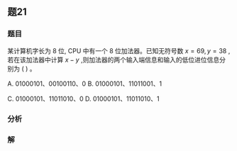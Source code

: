 ## 题21
### 题目
某计算机字长为 8 位, CPU 中有一个 8 位加法器。已知无符号数 $x = {69}, y = {38}$ ,若在该加法器中计算 $x - y$ ,则加法器的两个输入端信息和输入的低位进位信息分别为 ( ) 。

A. 01000101、00100110、0 B. 01000101、11011001、1

C. 01000101、11011010、0 D. 01000101、11011010、1
### 分析

### 解